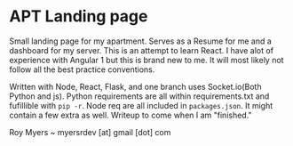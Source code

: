 APT Landing page
========================

Small landing page for my apartment. Serves as a Resume for me and a dashboard for my server. This is an attempt to learn React. I have alot of experience with Angular 1 but this is brand new to me. It will most likely not follow all the best practice conventions. 

Written with Node, React, Flask, and one branch uses Socket.io(Both Python and js).
Python requirements are all within requirements.txt and fufillible with `pip -r`. Node req are all included in `packages.json`. It might contain a few extra as well. Writeup to come when I am "finished."

Roy Myers ~ myersrdev [at] gmail [dot] com
